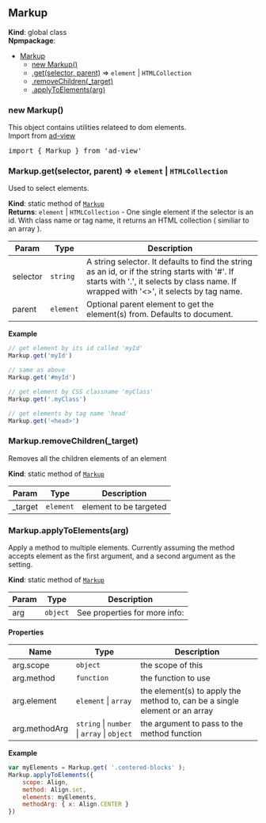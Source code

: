 <a name="Markup"></a>

## Markup
**Kind**: global class  
**Npmpackage**:   

* [Markup](#Markup)
    * [new Markup()](#new_Markup_new)
    * [.get(selector, parent)](#Markup.get) ⇒ <code>element</code> \| <code>HTMLCollection</code>
    * [.removeChildren(_target)](#Markup.removeChildren)
    * [.applyToElements(arg)](#Markup.applyToElements)

<a name="new_Markup_new"></a>

### new Markup()
This object contains utilities relateed to dom elements.<br>
Import from <a href="https://github.com/ff0000-ad-tech/ad-view">ad-view</a>
<pre class="sunlight-highlight-javascript">
import { Markup } from 'ad-view'
</pre>

<a name="Markup.get"></a>

### Markup.get(selector, parent) ⇒ <code>element</code> \| <code>HTMLCollection</code>
Used to select elements.

**Kind**: static method of [<code>Markup</code>](#Markup)  
**Returns**: <code>element</code> \| <code>HTMLCollection</code> - One single element if the selector is an id. With class name or tag name, it returns an HTML collection ( similiar to an array ).  

| Param | Type | Description |
| --- | --- | --- |
| selector | <code>string</code> | A string selector. It defaults to find the string as an id, or if the string starts with '#'. 	If starts with '.', it selects by class name. If wrapped with '<>', it selects by tag name. |
| parent | <code>element</code> | Optional parent element to get the element(s) from. Defaults to document. |

**Example**  
```js
// get element by its id called 'myId'
Markup.get('myId')

// same as above
Markup.get('#myId')

// get element by CSS classname 'myClass'
Markup.get('.myClass')

// get elements by tag name 'head'
Markup.get('<head>')
```
<a name="Markup.removeChildren"></a>

### Markup.removeChildren(_target)
Removes all the children elements of an element

**Kind**: static method of [<code>Markup</code>](#Markup)  

| Param | Type | Description |
| --- | --- | --- |
| _target | <code>element</code> | element to be targeted |

<a name="Markup.applyToElements"></a>

### Markup.applyToElements(arg)
Apply a method to multiple elements. Currently assuming the method accepts element as the first argument,
	and a second argument as the setting.

**Kind**: static method of [<code>Markup</code>](#Markup)  

| Param | Type | Description |
| --- | --- | --- |
| arg | <code>object</code> | See properties for more info: |

**Properties**

| Name | Type | Description |
| --- | --- | --- |
| arg.scope | <code>object</code> | the scope of this |
| arg.method | <code>function</code> | the function to use |
| arg.element | <code>element</code> \| <code>array</code> | the element(s) to apply the method to, can be a single element or an array |
| arg.methodArg | <code>string</code> \| <code>number</code> \| <code>array</code> \| <code>object</code> | the argument to pass to the method function |

**Example**  
```js
var myElements = Markup.get( '.centered-blocks' );
Markup.applyToElements({
	scope: Align,
	method: Align.set,
	elements: myElements,
	methodArg: { x: Align.CENTER }
})
```
